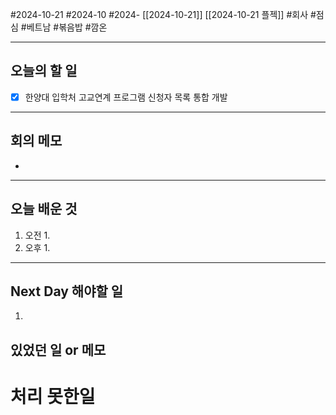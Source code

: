 #2024-10-21 #2024-10 #2024- [[2024-10-21]] [[2024-10-21 플젝]]
#회사 #점심 #베트남 #볶음밥 #깜온

---
## 오늘의 할 일
- [x] 한양대 입학처 고교연계 프로그램 신청자 목록 통합 개발
---
## 회의 메모
- 
---
## 오늘 배운 것
1. 오전
    1. 
2. 오후
    1. 
---
## Next Day 해야할 일
1. 


## 있었던 일 or 메모


# 처리 못한일